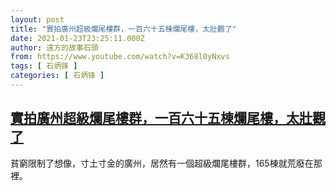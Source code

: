 ```yaml
---
layout: post
title: "實拍廣州超級爛尾樓群，一百六十五棟爛尾樓，太壯觀了"
date: 2021-01-23T23:25:11.000Z
author: 遠方的故事石頭
from: https://www.youtube.com/watch?v=K368l0yNxvs
tags: [ 石炳锋 ]
categories: [ 石炳锋 ]
---
```

<!--1611444311000-->
[實拍廣州超級爛尾樓群，一百六十五棟爛尾樓，太壯觀了](https://www.youtube.com/watch?v=K368l0yNxvs)
------

<div>
貧窮限制了想像，寸土寸金的廣州，居然有一個超級爛尾樓群，165棟就荒廢在那裡。
</div>
